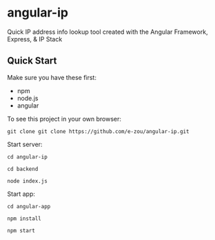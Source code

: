 # angular-ip
Quick IP address info lookup tool created with the Angular Framework, Express, &amp; IP Stack

## Quick Start
Make sure you have these first:
- npm 
- node.js
- angular

To see this project in your own browser:
```
git clone git clone https://github.com/e-zou/angular-ip.git
```

Start server:
```
cd angular-ip
```
```
cd backend
```
```
node index.js
```

Start app: 
```
cd angular-app
```
```
npm install
```
```
npm start
```
